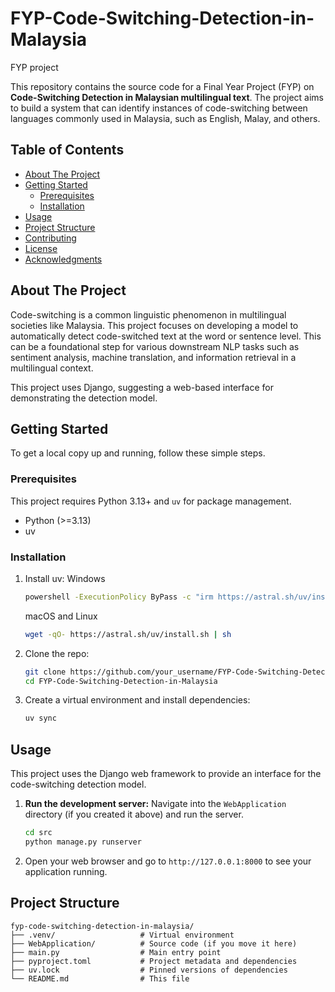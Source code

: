 # FYP-Code-Switching-Detection-in-Malaysia
FYP project

This repository contains the source code for a Final Year Project (FYP) on **Code-Switching Detection in Malaysian multilingual text**. The project aims to build a system that can identify instances of code-switching between languages commonly used in Malaysia, such as English, Malay, and others.

## Table of Contents

- [About The Project](#about-the-project)
- [Getting Started](#getting-started)
  - [Prerequisites](#prerequisites)
  - [Installation](#installation)
- [Usage](#usage)
- [Project Structure](#project-structure)
- [Contributing](#contributing)
- [License](#license)
- [Acknowledgments](#acknowledgments)

## About The Project

Code-switching is a common linguistic phenomenon in multilingual societies like Malaysia. This project focuses on developing a model to automatically detect code-switched text at the word or sentence level. This can be a foundational step for various downstream NLP tasks such as sentiment analysis, machine translation, and information retrieval in a multilingual context.

This project uses Django, suggesting a web-based interface for demonstrating the detection model.

## Getting Started

To get a local copy up and running, follow these simple steps.

### Prerequisites

This project requires Python 3.13+ and `uv` for package management.

*   Python (>=3.13)
*   uv

### Installation
1.  Install uv:
    Windows
    ```sh
    powershell -ExecutionPolicy ByPass -c "irm https://astral.sh/uv/install.ps1 | iex"
    ```

    macOS and Linux
    ```sh
    wget -qO- https://astral.sh/uv/install.sh | sh
    ```

2.  Clone the repo:
    ```sh
    git clone https://github.com/your_username/FYP-Code-Switching-Detection-in-Malaysia.git
    cd FYP-Code-Switching-Detection-in-Malaysia
    ```
3.  Create a virtual environment and install dependencies:
    ```sh
    uv sync
    ```

## Usage

This project uses the Django web framework to provide an interface for the code-switching detection model.

1.  **Run the development server:**
    Navigate into the `WebApplication` directory (if you created it above) and run the server.
    ```sh
    cd src
    python manage.py runserver
    ```

2.  Open your web browser and go to `http://127.0.0.1:8000` to see your application running.

## Project Structure

```
fyp-code-switching-detection-in-malaysia/
├── .venv/                   # Virtual environment
├── WebApplication/          # Source code (if you move it here)
├── main.py                  # Main entry point
├── pyproject.toml           # Project metadata and dependencies
├── uv.lock                  # Pinned versions of dependencies
└── README.md                # This file
```